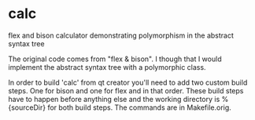 # calc
flex and bison calculator demonstrating polymorphism in the abstract syntax tree

The original code comes from "flex & bison". I though that I would implement the abstract syntax tree with a polymorphic class.

In order to build 'calc' from qt creator you'll need to add two custom build steps. One for bison and one for flex and in that order. These build steps have to happen before anything else and the working directory is %{sourceDir} for both build steps. The commands are in Makefile.orig.
